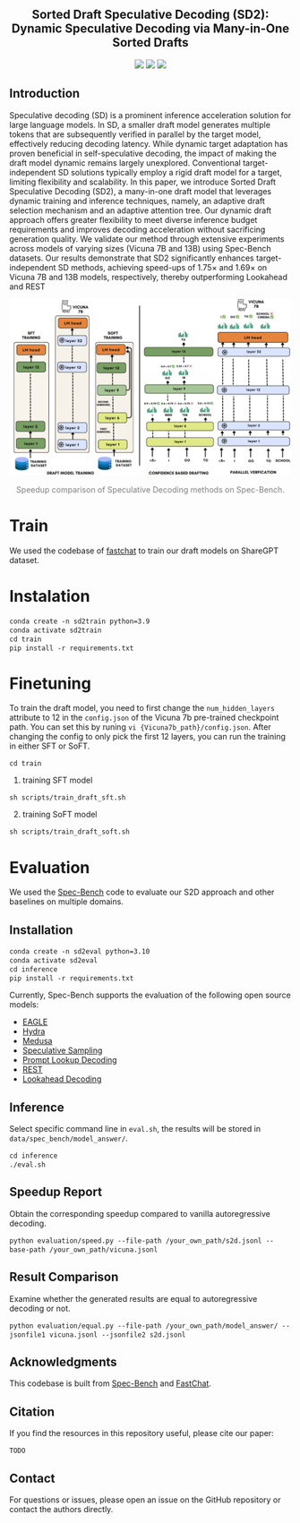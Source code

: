 <div align="center">
   <h2>Sorted Draft Speculative Decoding (SD2): 
   Dynamic Speculative Decoding via Many-in-One Sorted Drafts</h2> 
 </div> 

<div align="center"> 
<a target="_blank" href="">
<img style="height:22pt" src="https://img.shields.io/badge/-Paper-red?style=flat&logo=arxiv"></a>
<a target="_blank" href="https://github.com/benyaminjami/Balcony-LLaMA">
<img style="height:22pt" src="https://img.shields.io/badge/-Code-green?style=flat&logo=github"></a>
<a target="_blank" href="https://huggingface.co/parsakaveh/SD2-SoFT-Draft">
<img style="height:22pt" src="https://img.shields.io/badge/-🤗%20Model-red?style=flat"></a>
<!-- <a target="_blank" href="https://twitter.com/DongfuJiang/status/1805438506137010326">
<img style="height:22pt" src="https://img.shields.io/badge/-Tweet-blue?style=flat&logo=twitter"></a> -->
<br>
</div> 

## Introduction
Speculative decoding (SD) is a prominent inference acceleration solution for large language models. In SD, a smaller draft model generates multiple tokens that are subsequently verified in parallel by the target model, effectively reducing decoding latency. While dynamic target adaptation has proven beneficial in self-speculative decoding, the impact of making the draft model dynamic remains largely unexplored. Conventional target-independent SD solutions typically employ a rigid draft model for a target, limiting flexibility and scalability.
In this paper, we introduce Sorted Draft Speculative Decoding (SD2), a many-in-one draft model that leverages dynamic training and inference techniques, namely, an adaptive draft selection mechanism and an adaptive attention tree. Our dynamic draft approach offers greater flexibility to meet diverse inference budget requirements and improves decoding acceleration without sacrificing generation quality.
We validate our method through extensive experiments across models of varying sizes (Vicuna 7B and 13B) using Spec-Bench datasets. Our results demonstrate that SD2 significantly enhances target-independent SD methods, achieving speed-ups of 1.75× and 1.69× on Vicuna 7B and 13B models, respectively, thereby outperforming Lookahead and REST

![timeline](./inference/assets/methodology.png)

<div align="center">
<font color="gray">Speedup comparison of Speculative Decoding methods on Spec-Bench.</font>
</div>

<!-- Sorted Speculative Decoding  (S2D) is a method providing the capability of selecting multiple draft models adaptively based on the given target. Without the need for training separate draft models for different target models, S2D enjoys the flexibility of having different submodels in the same architecture, which causes the approach outperforms other baselines in multi-target speculative decoding scenario. -->
<!-- Spec-Bench is a comprehensive benchmark designed for assessing Speculative Decoding methods across diverse scenarios. Based on Spec-Bench, we aim to establish and maintain a unified evaluation platform for open-source Speculative Decoding approaches. This platform facilitates the systematic assessment of existing methods ***in the same device and testing environment***, thereby ensuring fair comparisons.  -->

# Train

We used the codebase of [fastchat](https://github.com/lm-sys/FastChat/tree/main) to train our draft models on ShareGPT dataset.

# Instalation
```
conda create -n sd2train python=3.9
conda activate sd2train
cd train
pip install -r requirements.txt
```

# Finetuning
To train the draft model, you need to first change the ```num_hidden_layers``` attribute to 12 in the ```config.json``` of the Vicuna 7b pre-trained checkpoint path. You can set this by runing ```vi {Vicuna7b_path}/config.json```. 
After changing the config to only pick the first 12 layers, you can run the training in either SFT or SoFT.
```
cd train
```
1) training SFT model
```
sh scripts/train_draft_sft.sh
```
2) training SoFT model
```
sh scripts/train_draft_soft.sh
```
<!-- ## Additonal Setup -->

<!-- #### REST (Optional) -->

<!-- ##### Build DraftRetriever from source -->

<!-- ```
cd model/rest/DraftRetriever
curl --proto '=https' --tlsv1.2 -sSf https://sh.rustup.rs | sh
maturin build --release --strip -i python3.9 # will produce a .whl file
pip3 install ./target/wheels/draftretriever-0.1.0-cp39-cp39-linux_x86_64.whl
``` -->
<!-- 
##### Create a datastore

```
cd model/rest/datastore
./datastore.sh # modify your own path
``` -->



# Evaluation

We used the [Spec-Bench](https://github.com/hemingkx/Spec-Bench/tree/main) code to evaluate our S2D approach and other baselines on multiple domains.

## Installation

```
conda create -n sd2eval python=3.10
conda activate sd2eval
cd inference
pip install -r requirements.txt
```


Currently, Spec-Bench supports the evaluation of the following open source models:

- [EAGLE](https://sites.google.com/view/eagle-llm)
- [Hydra](https://github.com/zankner/hydra)
- [Medusa](https://sites.google.com/view/medusa-llm)
- [Speculative Sampling](https://huggingface.co/blog/assisted-generation)
- [Prompt Lookup Decoding](https://github.com/apoorvumang/prompt-lookup-decoding)
- [REST](https://sites.google.com/view/rest-llm/)
- [Lookahead Decoding](https://lmsys.org/blog/2023-11-21-lookahead-decoding/)

## Inference

Select specific command line in `eval.sh`, the results will be stored in `data/spec_bench/model_answer/`.

```
cd inference
./eval.sh
```

## Speedup Report

Obtain the corresponding speedup compared to vanilla autoregressive decoding.

```
python evaluation/speed.py --file-path /your_own_path/s2d.jsonl --base-path /your_own_path/vicuna.jsonl
```

## Result Comparison

Examine whether the generated results are equal to autoregressive decoding or not.

```
python evaluation/equal.py --file-path /your_own_path/model_answer/ --jsonfile1 vicuna.jsonl --jsonfile2 s2d.jsonl
```
<!-- 
## Contributing

We warmly welcome contributions and discussions related to Spec-Bench! If you have any suggestions for improvements or ideas you'd like to discuss, please don't hesitate to open an issue. This will allow us to collaborate and discuss your ideas in detail.

***More models are welcome!*** - If you're aware of any open-source Speculative Decoding methods not currently included in Spec-Bench, we encourage you to contribute by submitting a pull request. This helps ensure Spec-Bench remains a comprehensive and fair benchmarking platform for comparing existing methods. Please ensure that your changes are well-tested before submission. -->

## Acknowledgments

This codebase is built from [Spec-Bench](https://github.com/hemingkx/Spec-Bench/tree/main) and [FastChat](https://github.com/lm-sys/FastChat).

## Citation

If you find the resources in this repository useful, please cite our paper:

```
TODO
```

## Contact

For questions or issues, please open an issue on the GitHub repository or contact the authors directly.
